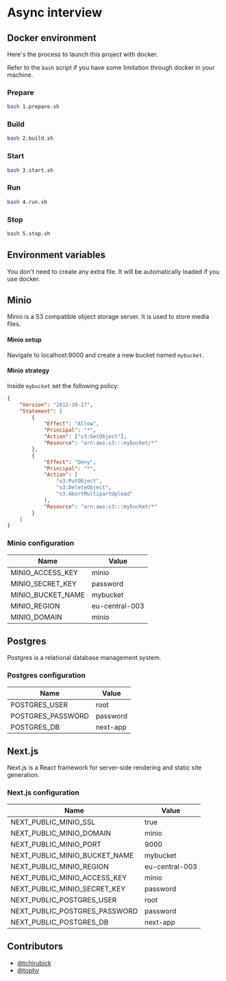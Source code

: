 # Async interview

## Docker environment

Here's the process to launch this project with docker.

Refer to the `bash` script if you have some limitation through docker in your machine.

### Prepare

```bash
bash 1.prepare.sh
```

### Build

```bash
bash 2.build.sh
```

### Start

```bash
bash 3.start.sh
```

### Run

```bash
bash 4.run.sh
```

### Stop

```bash
bash 5.stop.sh
```


## Environment variables

You don't need to create any extra file. It will be automatically loaded if you use docker.

## Minio

Minio is a S3 compatible object storage server. It is used to store media files.

#### Minio setup

Navigate to localhost:9000 and create a new bucket named `mybucket`.

#### Minio strategy

Inside `mybucket` set the following policy:

```json
{
    "Version": "2012-10-17",
    "Statement": [
        {
            "Effect": "Allow",
            "Principal": "*",
            "Action": ["s3:GetObject"],
            "Resource": "arn:aws:s3:::mybucket/*"
        },
        {
            "Effect": "Deny",
            "Principal": "*",
            "Action": [
                "s3:PutObject",
                "s3:DeleteObject",
                "s3:AbortMultipartUpload"
            ],
            "Resource": "arn:aws:s3:::mybucket/*"
        }
    ]
}
```

### Minio configuration

| Name | Value |
| --- | --- |
| MINIO_ACCESS_KEY | minio |
| MINIO_SECRET_KEY | password |
| MINIO_BUCKET_NAME | mybucket |
| MINIO_REGION | eu-central-003 |
| MINIO_DOMAIN | minio |

## Postgres

Postgres is a relational database management system.

### Postgres configuration

| Name | Value |
| --- | --- |
| POSTGRES_USER | root |
| POSTGRES_PASSWORD | password |
| POSTGRES_DB | next-app |

## Next.js

Next.js is a React framework for server-side rendering and static site generation.

### Next.js configuration

| Name | Value |
| --- | --- |
| NEXT_PUBLIC_MINIO_SSL | true |
| NEXT_PUBLIC_MINIO_DOMAIN | minio |
| NEXT_PUBLIC_MINIO_PORT | 9000 |
| NEXT_PUBLIC_MINIO_BUCKET_NAME | mybucket |
| NEXT_PUBLIC_MINIO_REGION | eu-central-003 |
| NEXT_PUBLIC_MINIO_ACCESS_KEY | minio |
| NEXT_PUBLIC_MINIO_SECRET_KEY | password |
| NEXT_PUBLIC_POSTGRES_USER | root |
| NEXT_PUBLIC_POSTGRES_PASSWORD | password |
| NEXT_PUBLIC_POSTGRES_DB | next-app |

## Contributors

- [@tchirubick](https://github.com/tchirubick)
- [@tophy](https://github.com/tophy)
